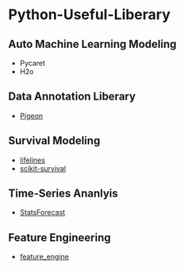 # Python-Useful-Liberary


## Auto Machine Learning Modeling
- Pycaret
- H2o


## Data Annotation Liberary
- [Pigeon](https://github.com/agermanidis/pigeon)



## Survival Modeling
- [lifelines](https://github.com/CamDavidsonPilon/lifelines)
- [scikit-survival](https://github.com/sebp/scikit-survival)


## Time-Series Ananlyis
- [StatsForecast](https://github.com/Nixtla/statsforecast)

## Feature Engineering

- [feature_engine](https://github.com/feature-engine/feature_engine)
